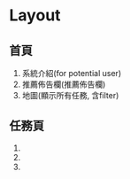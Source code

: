 # Layout

## 首頁
1. 系統介紹(for potential user)
2. 推薦佈告欄(推薦佈告欄)
3. 地圖(顯示所有任務, 含filter)

## 任務頁
1. 
2. 
3. 